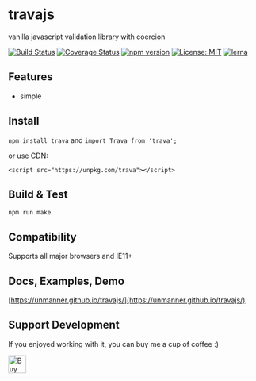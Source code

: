 # travajs
vanilla javascript validation library with coercion

[![Build Status](https://travis-ci.org/uNmAnNeR/travajs.svg?branch=master)](https://travis-ci.org/uNmAnNeR/travajs)
[![Coverage Status](https://coveralls.io/repos/github/uNmAnNeR/travajs/badge.svg?branch=master)](https://coveralls.io/github/uNmAnNeR/travajs?branch=master)
[![npm version](https://badge.fury.io/js/trava.svg)](https://badge.fury.io/jas/trava)
[![License: MIT](https://img.shields.io/badge/License-MIT-yellow.svg)](https://opensource.org/licenses/MIT)
[![lerna](https://img.shields.io/badge/maintained%20with-lerna-cc00ff.svg)](https://lernajs.io/)

## Features
* simple

## Install
`npm install trava` and `import Trava from 'trava';`

or use CDN:

`<script src="https://unpkg.com/trava"></script>`

## Build & Test
`npm run make`

## Compatibility
Supports all major browsers and IE11+

## Docs, Examples, Demo
[https://unmanner.github.io/travajs/](https://unmanner.github.io/travajs/)

## Support Development
If you enjoyed working with it, you can buy me a cup of coffee :)

<a href='https://ko-fi.com/unmanner' target='_blank'><img height='36' style='border:0px;height:36px;' src='https://az743702.vo.msecnd.net/cdn/kofi1.png?v=0' border='0' alt='Buy Me a Coffee at ko-fi.com' /></a>
